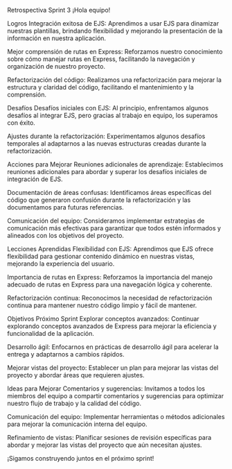 
Retrospectiva Sprint 3
¡Hola equipo!

Logros
Integración exitosa de EJS: Aprendimos a usar EJS para dinamizar nuestras plantillas, brindando flexibilidad y mejorando la presentación de la información en nuestra aplicación.

Mejor comprensión de rutas en Express: Reforzamos nuestro conocimiento sobre cómo manejar rutas en Express, facilitando la navegación y organización de nuestro proyecto.

Refactorización del código: Realizamos una refactorización para mejorar la estructura y claridad del código, facilitando el mantenimiento y la comprensión.

Desafíos
Desafíos iniciales con EJS: Al principio, enfrentamos algunos desafíos al integrar EJS, pero gracias al trabajo en equipo, los superamos con éxito.

Ajustes durante la refactorización: Experimentamos algunos desafíos temporales al adaptarnos a las nuevas estructuras creadas durante la refactorización.

Acciones para Mejorar
Reuniones adicionales de aprendizaje: Establecimos reuniones adicionales para abordar y superar los desafíos iniciales de integración de EJS.

Documentación de áreas confusas: Identificamos áreas específicas del código que generaron confusión durante la refactorización y las documentamos para futuras referencias.

Comunicación del equipo: Consideramos implementar estrategias de comunicación más efectivas para garantizar que todos estén informados y alineados con los objetivos del proyecto.

Lecciones Aprendidas
Flexibilidad con EJS: Aprendimos que EJS ofrece flexibilidad para gestionar contenido dinámico en nuestras vistas, mejorando la experiencia del usuario.

Importancia de rutas en Express: Reforzamos la importancia del manejo adecuado de rutas en Express para una navegación lógica y coherente.

Refactorización continua: Reconocimos la necesidad de refactorización continua para mantener nuestro código limpio y fácil de mantener.

Objetivos Próximo Sprint
Explorar conceptos avanzados: Continuar explorando conceptos avanzados de Express para mejorar la eficiencia y funcionalidad de la aplicación.

Desarrollo ágil: Enfocarnos en prácticas de desarrollo ágil para acelerar la entrega y adaptarnos a cambios rápidos.

Mejorar vistas del proyecto: Establecer un plan para mejorar las vistas del proyecto y abordar áreas que requieren ajustes.

Ideas para Mejorar
Comentarios y sugerencias: Invitamos a todos los miembros del equipo a compartir comentarios y sugerencias para optimizar nuestro flujo de trabajo y la calidad del código.

Comunicación del equipo: Implementar herramientas o métodos adicionales para mejorar la comunicación interna del equipo.

Refinamiento de vistas: Planificar sesiones de revisión específicas para abordar y mejorar las vistas del proyecto que aún necesitan ajustes.

¡Sigamos construyendo juntos en el próximo sprint!





